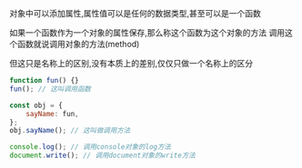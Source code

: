 对象中可以添加属性,属性值可以是任何的数据类型,甚至可以是一个函数

如果一个函数作为一个对象的属性保存,那么称这个函数为这个对象的方法
调用这个函数就说调用对象的方法(method)

但这只是名称上的区别,没有本质上的差别,仅仅只做一个名称上的区分

```js
function fun() {}
fun(); // 这叫调用函数

const obj = {
    sayName: fun,
};
obj.sayName(); // 这叫做调用方法

console.log(); // 调用console对象的log方法
document.write(); // 调用document对象的write方法
```
